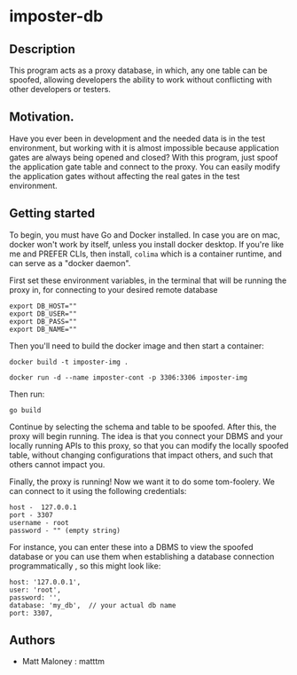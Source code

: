 # imposter-db

## Description

This program acts as a proxy database, in which, any one table can be spoofed, allowing developers the ability to work without conflicting with other developers or testers.

## Motivation.

Have you ever been in development and the needed data is in the test environment, but working with it is almost impossible because application gates are always being opened and closed? With this program, just spoof the application gate table and connect to the proxy. You can easily modify the application gates without affecting the real gates in the test environment.

## Getting started

To begin, you must have Go and Docker installed. In case you are on mac, docker won't work by itself, unless you install docker desktop. If you're like me and PREFER CLIs, then install, `colima` which is a container runtime, and can serve as a "docker daemon".


First set these environment variables, in the terminal that will be running the proxy in, for connecting to your desired remote database
```
export DB_HOST=""
export DB_USER=""
export DB_PASS=""
export DB_NAME=""
```

Then you'll need to build the docker image and then start a container:
```
docker build -t imposter-img .

docker run -d --name imposter-cont -p 3306:3306 imposter-img
```

Then run:
```
go build
```

Continue by selecting the schema and table to be spoofed. After this, the proxy will begin running. The idea is that you connect your DBMS and your locally running APIs to this proxy, so that you can modify the locally spoofed table, without changing configurations that impact others, and such that others cannot impact you.

Finally, the proxy is running! Now we want it to do some tom-foolery. We can connect to it using the following credentials:
```
host -  127.0.0.1
port - 3307
username - root
password - "" (empty string)
```

For instance, you can enter these into a DBMS to view the spoofed database or you can use them when establishing a database connection programmatically , so this might look like:
```
host: '127.0.0.1',
user: 'root',
password: '',
database: 'my_db',  // your actual db name
port: 3307,
```

## Authors

- Matt Maloney : matttm
